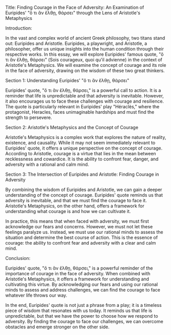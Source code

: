 Title: Finding Courage in the Face of Adversity: An Examination of Euripides' "ὅ τι ἂν ἔλθῃ, θάρσει" through the Lens of Aristotle's Metaphysics

Introduction:

In the vast and complex world of ancient Greek philosophy, two titans stand out: Euripides and Aristotle. Euripides, a playwright, and Aristotle, a philosopher, offer us unique insights into the human condition through their respective works. In this essay, we will explore Euripides' famous quote, "ὅ τι ἂν ἔλθῃ, θάρσει" (Sois courageux, quoi qu'il advienne) in the context of Aristotle's Metaphysics. We will examine the concept of courage and its role in the face of adversity, drawing on the wisdom of these two great thinkers.

Section 1: Understanding Euripides' "ὅ τι ἂν ἔλθῃ, θάρσει"

Euripides' quote, "ὅ τι ἂν ἔλθῃ, θάρσει," is a powerful call to action. It is a reminder that life is unpredictable and that adversity is inevitable. However, it also encourages us to face these challenges with courage and resilience. The quote is particularly relevant in Euripides' play "Héraclès," where the protagonist, Heracles, faces unimaginable hardships and must find the strength to persevere.

Section 2: Aristotle's Metaphysics and the Concept of Courage

Aristotle's Metaphysics is a complex work that explores the nature of reality, existence, and causality. While it may not seem immediately relevant to Euripides' quote, it offers a unique perspective on the concept of courage. According to Aristotle, courage is a virtue that lies in the mean between recklessness and cowardice. It is the ability to confront fear, danger, and adversity with a rational and calm mind.

Section 3: The Intersection of Euripides and Aristotle: Finding Courage in Adversity

By combining the wisdom of Euripides and Aristotle, we can gain a deeper understanding of the concept of courage. Euripides' quote reminds us that adversity is inevitable, and that we must find the courage to face it. Aristotle's Metaphysics, on the other hand, offers a framework for understanding what courage is and how we can cultivate it.

In practice, this means that when faced with adversity, we must first acknowledge our fears and concerns. However, we must not let these feelings paralyze us. Instead, we must use our rational minds to assess the situation and determine the best course of action. This is the essence of courage: the ability to confront fear and adversity with a clear and calm mind.

Conclusion:

Euripides' quote, "ὅ τι ἂν ἔλθῃ, θάρσει," is a powerful reminder of the importance of courage in the face of adversity. When combined with Aristotle's Metaphysics, it offers a framework for understanding and cultivating this virtue. By acknowledging our fears and using our rational minds to assess and address challenges, we can find the courage to face whatever life throws our way.

In the end, Euripides' quote is not just a phrase from a play; it is a timeless piece of wisdom that resonates with us today. It reminds us that life is unpredictable, but that we have the power to choose how we respond to adversity. By finding the courage to face our challenges, we can overcome obstacles and emerge stronger on the other side.